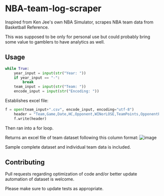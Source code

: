 # NBA-team-log-scraper
Inspired from Ken Jee's own NBA Simulator, scrapes NBA team data from Basketball Reference.

This was supposed to be only for personal use but could probably bring some value to gamblers to have analytics as well.

## Usage
```python
while True:
    year_input = input(str("Year: ")) 
    if year_input == "-":
        break
    team_input = input(str("Team: "))
    encode_input = input(str("Encoding: "))
```
Establishes excel file:
```python
f = open(team_input+".csv", encode_input, encoding="utf-8")
    header = "Team,Game,Date,HC,Opponent,WINorLOSE,TeamPoints,OpponentPoints,FieldGoals,FieldGoalsAttempted,FieldGoalsPCT,FG3,FG3A,FG3_PCT,FT,FTA,FT_PCT,OREB,TRB,AST,STL,BLK,TOV,PF,OPP_FG,OPP_FGA,OPP_FG_PCT,OPP_FG3,OPP_FG3A,OPP_FG3_PCT,OPP_FT,OPP_FTA,OPP_FT_PCT,OPP_ORB,OPP_TRB,OPP_AST,OPP_STL,OPP_BLK,OPP_TOV,OPP_PF\n"
    f.write(header)
```
Then ran into a for loop.

Returns an excel file of team dataset following this column format:
![image](https://user-images.githubusercontent.com/95164825/152002877-a1eb97b9-37a2-47c1-a7eb-fc36a6256972.png)

Sample complete dataset and individual team data is included.

## Contributing
Pull requests regarding optimization of code and/or better update automation of dataset is welcome.

Please make sure to update tests as appropriate.
